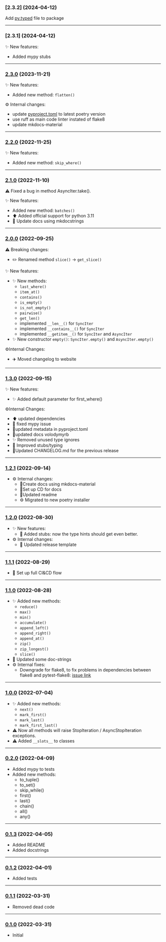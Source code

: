 ### [2.3.2] (2024-04-12)

Add [py.typed](..%2Fiter_model%2Fpy.typed) file to package

---

### [2.3.1] (2024-04-12)

✨ New features:

* Added mypy stubs

---

### [2.3.0] (2023-11-21)

✨ New features:

* Added new method: `flatten()`

⚙️ Internal changes:

* update [pyproject.toml](pyproject.toml) to latest poetry version
* use ruff as main code linter instated of flake8
* update mkdocs-material

---

### [2.2.0] (2022-11-25)

✨ New features:
   * Added new method: `skip_where()`

---

### [2.1.0] (2022-11-10)

⚠️ Fixed a bug in method AsyncIter.take(). 

✨ New features:
   * Added new method: `batches()`
   * ⬆️ Added official support for python 3.11
   * 🎉 Update docs using mkdocstrings

---

### [2.0.0] (2022-09-25)

⚠️ Breaking changes:

* ✏️ Renamed method `slice()` -> `get_slice()`

✨ New features:

* ✨ New methods:
  * `last_where()`
  * `item_at()`
  * `contains()`
  * `is_empty()`
  * `is_not_empty()`
  * `pairwise()`
  * `get_len()`
  * implemented `__len__()` for `SyncIter`
  * implemented `__contains__()` for `SyncIter`
  * implemented `__getitem__()` for `SyncIter` and `AsyncIter`
* ✨ New constructor `empty()`: `SyncIter.empty()` and `AsyncIter.empty()`

⚙️Internal Changes:

* ✈️ Moved changelog to website

---

### [1.3.0] (2022-09-15)
✨ New features:

* ✨ Added default parameter for first_where()

⚙️Internal Changes:

* ⬆️ updated dependencies
* 💊 fixed mypy issue
* 📄updated metadata in pyproject.toml
* 📄updated docs volodymyrb
* ✨ Removed unused type ignores
* 💊 Improved stubs/typing
* 📄Updated CHANGELOG.md for the previous release
---

### [1.2.1] (2022-09-14)
  * ⚙️ Internal changes:
    * 📄Create docs using mkdocs-material
    * 💚Set up CD for docs
    * 📄Updated readme
    * ⚙️ Migrated to new poetry installer
---


### [1.2.0] (2022-08-30)
  * ✨ New features:
    * 💊 Added stubs: now the type hints should get even better. 
  * ⚙️ Internal changes:
    * 📄 Updated release template 
---

### [1.1.1] (2022-08-29)

  * 🛫 Set up full CI&CD flow

---

### [1.1.0] (2022-08-28)
 * ✨ Added new methods:
   * `reduce()`
   * `max()`
   * `min()`
   * `accumulate()`
   * `append_left()`
   * `append_right()`
   * `append_at()`
   * `zip()`
   * `zip_longest()`
   * `slice()`
 * 📑 Updated some doc-strings
 * ⚙️ Internal fixes:
   * Downgrade for flake8, to fix problems in dependencies between flake8 and pytest-flake8: [issue link](https://github.com/tholo/pytest-flake8/issues/87)
---

### [1.0.0] (2022-07-04)
 * ✨ Added new methods:
   * `next()`
   * `mark_first()`
   * `mark_last()`
   * `mark_first_last()`
 * ⚠️ Now all methods will raise StopIteration / AsyncStopIteration exceptions.
 * ⚠️ Added `__slots__` to classes

---

### [0.2.0] (2022-04-09)
 * Added mypy to tests
 * Added new methods:
   * to_tuple()
   * to_set()
   * skip_while()
   * first()
   * last()
   * chain()
   * all()
   * any()

---

### [0.1.3] (2022-04-05)
 * Added README
 * Added docstrings

---

### [0.1.2] (2022-04-01)
 * Added tests

---

### [0.1.1] (2022-03-31)
 * Removed dead code

---

### [0.1.0] (2022-03-31)
 * Initial

 
[0.1.0]: https://github.com/VolodymyrBor/iter_model/commit/c0e402688d825a9829ab8dac1f27dbc4711ed19b
[0.1.1]: https://github.com/VolodymyrBor/iter_model/commit/98f2827caf4928d24db1321d85e3ad8c34a0e661
[0.1.2]: https://github.com/VolodymyrBor/iter_model/pull/1
[0.1.3]: https://github.com/VolodymyrBor/iter_model/pull/4
[0.2.0]: https://github.com/VolodymyrBor/iter_model/pull/7
[1.0.0]: https://github.com/VolodymyrBor/iter_model/pull/8
[1.1.0]: https://github.com/VolodymyrBor/iter_model/pull/10
[1.1.1]: https://github.com/VolodymyrBor/iter_model/pull/12
[1.2.0]: https://github.com/VolodymyrBor/iter_model/pull/14
[1.2.1]: https://github.com/VolodymyrBor/iter_model/pull/16
[1.3.0]: https://github.com/VolodymyrBor/iter_model/pull/18
[2.0.0]: https://github.com/VolodymyrBor/iter_model/pull/20
[2.1.0]: https://github.com/VolodymyrBor/iter_model/pull/24
[2.2.0]: https://github.com/VolodymyrBor/iter_model/pull/26
[2.3.0]: https://github.com/VolodymyrBor/iter_model/pull/29
